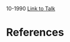 

10-1990
[Link to Talk](https://www.churchofjesuschrist.org/study/general-conference/1990/10/womens-session?lang=eng)



# References
